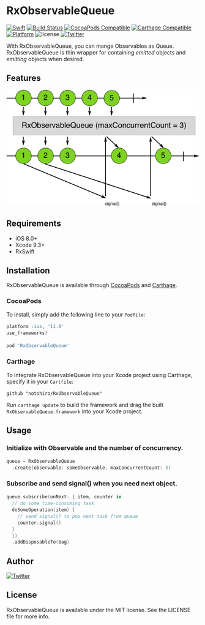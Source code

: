 # RxObservableQueue

[![Swift](https://img.shields.io/badge/Swift-4.1%2B-orange.svg)](https://swift.org)
[![Build Status](https://www.bitrise.io/app/6b1d2c11dafed4e5/status.svg?token=iBubWiaQe9LDuH3mjzc5-g)](https://www.bitrise.io/app/6b1d2c11dafed4e5)
[![CocoaPods Compatible](https://img.shields.io/cocoapods/v/RxObservableQueue.svg)](https://img.shields.io/cocoapods/v/RxObservableQueue.svg)
[![Carthage Compatible](https://img.shields.io/badge/Carthage-compatible-4BC51D.svg?style=flat)](https://github.com/Carthage/Carthage)
[![Platform](https://img.shields.io/cocoapods/p/RxObservableQueue.svg?style=flat)](http://cocoapods.org/pods/RxObservableQueue)
![license](https://cocoapod-badges.herokuapp.com/l/URWeatherView/badge.png)
[![Twitter](https://img.shields.io/badge/twitter-@notohiro-blue.svg?style=flat)](http://twitter.com/notohiro)

With RxObservableQueue, you can mange Observables as Queue.
RxObservableQueue is thin wrapper for containing _emitted_ objects and _emitting_ objects when desired.

## Features

<img src="https://raw.githubusercontent.com/notohiro/RxObservableQueue/master/picture.png" width="603">

## Requirements

- iOS 8.0+
- Xcode 9.3+
- RxSwift

## Installation

RxObservableQueue is available through [CocoaPods](http://cocoapods.org) and [Carthage](https://github.com/Carthage/Carthage).

### CocoaPods

To install, simply add the following line to your `Podfile`:

```ruby
platform :ios, '11.0'
use_frameworks!

pod 'RxObservableQueue'
```

### Carthage

To integrate RxObservableQueue into your Xcode project using Carthage, specify it in your `Cartfile`:

```ogdl
github "notohiro/RxObservableQueue"
```

Run `carthage update` to build the framework and drag the built `RxObservableQueue.framework` into your Xcode project.

## Usage

### Initialize with Observable and the number of concurrency.

```Swift
queue = RxObservableQueue
  .create(observable: someObservable, maxConcurrentCount: 3)
```

### Subscribe and send signal() when you need next object.

```Swift
queue.subscribe(onNext: { item, counter in
  // do some time-consuming task
  doSomeOperation(item) {
    // send signal() to pop next task from queue
    counter.signal()
  }
  })
  .addDisposableTo(bag)
```

## Author

[![Twitter](https://img.shields.io/badge/twitter-@notohiro-blue.svg?style=flat)](http://twitter.com/notohiro)

## License

RxObservableQueue is available under the MIT license. See the LICENSE file for more info.
